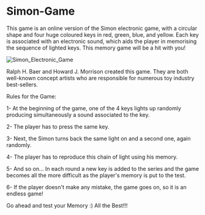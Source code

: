 # Simon-Game
This game is an online version of the Simon electronic game, with a circular shape and four huge coloured keys in red, green, blue, and yellow. Each key is associated with an electronic sound, which aids the player in memorising the sequence of lighted keys. This memory game will be a hit with you!

![Simon_Electronic_Game](https://user-images.githubusercontent.com/69709596/123395398-c96f9380-d5bd-11eb-86ff-dd78e423b9b8.jpg)



Ralph H. Baer and Howard J. Morrison created this game. They are both well-known concept artists who are responsible for numerous toy industry best-sellers.

Rules for the Game:

1- At the beginning of the game, one of the 4 keys lights up randomly producing simultaneously a sound associated to the key.

2- The player has to press the same key.

3- Next, the Simon turns back the same light on and a second one, again randomly.

4- The player has to reproduce this chain of light using his memory.

5- And so on... In each round a new key is added to the series and the game becomes all the more difficult as the player's memory is put to the test.

6- If the player doesn't make any mistake, the game goes on, so it is an endless game!

Go ahead and test your Memory :)
All the Best!!!

